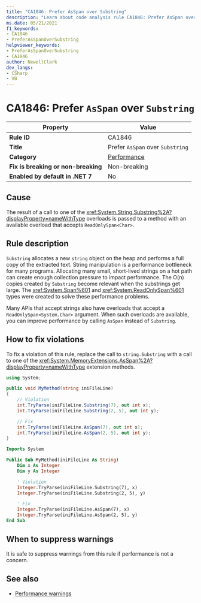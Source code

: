 ```yaml
---
title: "CA1846: Prefer AsSpan over Substring"
description: "Learn about code analysis rule CA1846: Prefer AsSpan over Substring"
ms.date: 05/21/2021
f1_keywords:
- CA1846
- PreferAsSpanOverSubstring
helpviewer_keywords:
- PreferAsSpanOverSubstring
- CA1846
author: NewellClark
dev_langs:
- CSharp
- VB
---
```

# CA1846: Prefer `AsSpan` over `Substring`

| Property                            | Value                                  |
|-------------------------------------|----------------------------------------|
| **Rule ID**                         | CA1846                                 |
| **Title**                           | Prefer `AsSpan` over `Substring`       |
| **Category**                        | [Performance](performance-warnings.md) |
| **Fix is breaking or non-breaking** | Non-breaking                           |
| **Enabled by default in .NET 7**    | No                                     |

## Cause

The result of a call to one of the <xref:System.String.Substring%2A?displayProperty=nameWithType> overloads is passed to a method with an available overload that accepts `ReadOnlySpan<Char>`.

## Rule description

`Substring` allocates a new `string` object on the heap and performs a full copy of the extracted text. String manipulation is a performance bottleneck for many programs. Allocating many small, short-lived strings on a hot path can create enough collection pressure to impact performance. The O(n) copies created by `Substring` become relevant when the substrings get large. The <xref:System.Span%601> and <xref:System.ReadOnlySpan%601> types were created to solve these performance problems.

Many APIs that accept strings also have overloads that accept a `ReadOnlySpan<System.Char>` argument. When such overloads are available, you can improve performance by calling `AsSpan` instead of `Substring`.

## How to fix violations

To fix a violation of this rule, replace the call to `string.Substring` with a call to one of the <xref:System.MemoryExtensions.AsSpan%2A?displayProperty=nameWithType> extension methods.

```csharp
using System;

public void MyMethod(string iniFileLine)
{
    // Violation
    int.TryParse(iniFileLine.Substring(7), out int x);
    int.TryParse(iniFileLine.Substring(2, 5), out int y);

    // Fix
    int.TryParse(iniFileLine.AsSpan(7), out int x);
    int.TryParse(iniFileLine.AsSpan(2, 5), out int y);
}
```

```vb
Imports System

Public Sub MyMethod(iniFileLine As String)
    Dim x As Integer
    Dim y As Integer

    ' Violation
    Integer.TryParse(iniFileLine.Substring(7), x)
    Integer.TryParse(iniFileLine.Substring(2, 5), y)

    ' Fix
    Integer.TryParse(iniFileLine.AsSpan(7), x)
    Integer.TryParse(iniFileLine.AsSpan(2, 5), y)
End Sub
```

## When to suppress warnings

It is safe to suppress warnings from this rule if performance is not a concern.

## See also

- [Performance warnings](performance-warnings.md)
